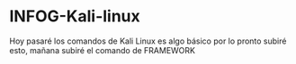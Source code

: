 # INFOG-Kali-linux
Hoy pasaré los comandos de Kali Linux es algo básico por lo pronto subiré esto, mañana subiré el comando de FRAMEWORK
